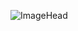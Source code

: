 ![ImageHead](https://github.com/spacingloki/spacingloki/assets/122990902/2ca2939c-0333-4fa8-a1e9-c0d147e5d56a)

<!--
**spacingloki/spacingloki** is a ✨ _special_ ✨ repository because its `README.md` (this file) appears on your GitHub profile.

Here are some ideas to get you started:

- 🔭 I’m currently working on a project
- 🌱 I’m currently learning statistics
- 👯 I’m looking to collaborate on a project
- 🤔 I’m looking for help with Java
- 💬 Ask me about statistics
- 📫 How to reach me: ...
- 😄 Pronouns: ...
- ⚡ Fun fact: ...
-->
